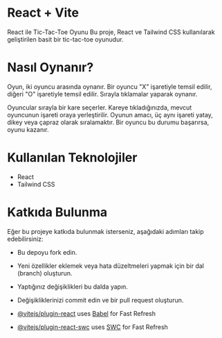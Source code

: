 # React + Vite

React ile Tic-Tac-Toe Oyunu
Bu proje, React ve Tailwind CSS kullanılarak geliştirilen basit bir tic-tac-toe oyunudur.

# Nasıl Oynanır?
Oyun, iki oyuncu arasında oynanır. Bir oyuncu "X" işaretiyle temsil edilir, diğeri "O" işaretiyle temsil edilir. Sırayla tıklamalar yaparak oynanır.

Oyuncular sırayla bir kare seçerler. Kareye tıkladığınızda, mevcut oyuncunun işareti oraya yerleştirilir. Oyunun amacı, üç aynı işareti yatay, dikey veya çapraz olarak sıralamaktır. Bir oyuncu bu durumu başarırsa, oyunu kazanır.

# Kullanılan Teknolojiler
- React
- Tailwind CSS

# Katkıda Bulunma
Eğer bu projeye katkıda bulunmak isterseniz, aşağıdaki adımları takip edebilirsiniz:

- Bu depoyu fork edin.
- Yeni özellikler eklemek veya hata düzeltmeleri yapmak için bir dal (branch) oluşturun.
- Yaptığınız değişiklikleri bu dalda yapın.
- Değişikliklerinizi commit edin ve bir pull request oluşturun.

- [@vitejs/plugin-react](https://github.com/vitejs/vite-plugin-react/blob/main/packages/plugin-react/README.md) uses [Babel](https://babeljs.io/) for Fast Refresh
- [@vitejs/plugin-react-swc](https://github.com/vitejs/vite-plugin-react-swc) uses [SWC](https://swc.rs/) for Fast Refresh
